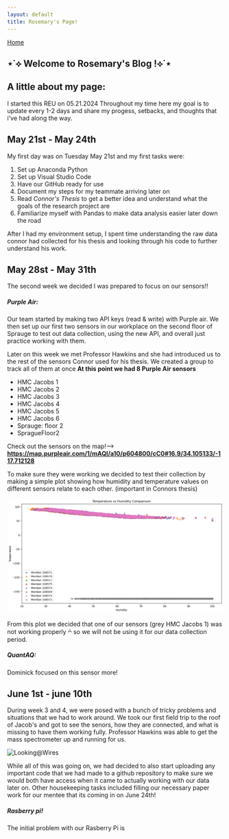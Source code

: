 ```yaml
---
layout: default
title: Rosemary's Page!
---
```

[Home](/README.md)
## ⋆˙⟡ Welcome to Rosemary's Blog !⟡˙⋆

## A little about my page:
I started this REU on 05.21.2024
Throughout my time here my goal is to update every 1-2 days and share my progess, setbacks, and thoughts that i've had along the way. 

## May 21st - May 24th
My first day was on Tuesday May 21st and my first tasks were:
1. Set up Anaconda Python
2. Set up Visual Studio Code
3. Have our GitHub ready for use
4. Document my steps for my teammate arriving later on
5. Read _Connor's Thesis_ to get a better idea and understand what the goals of the research project are
6. Familiarize myself with Pandas to make data analysis easier later down the road

After I had my environment setup, I spent time understanding the raw data connor had collected for his thesis and looking through his code to further understand his work. 

## May 28st - May 31th
The second week we decided I was prepared to focus on our sensors!!

##### Purple Air:
Our team started by making two API keys (read & write) with Purple air. We then set up our first two sensors in our workplace on the second floor of Sprauge to test out data collection, using the new API, and overall just practice working with them. 

Later on this week we met Professor Hawkins and she had introduced us to the rest of the sensors Connor used for his thesis. We created a group to track all of them at once
**At this point we had 8 Purple Air sensors** 
* HMC Jacobs 1
* HMC Jacobs 2
* HMC Jacobs 3
* HMC Jacobs 4
* HMC Jacobs 5
* HMC Jacobs 6
* Sprauge: floor 2
* SpragueFloor2

Check out the sensors on the map!--> **https://map.purpleair.com/1/mAQI/a10/p604800/cC0#16.9/34.105133/-117.712128**

To make sure they were working we decided to test their collection by making a simple plot showing how humidity and temperature values on different sensors relate to each other. (important in Connors thesis)

![humditidy&temperature](images/humidity_temp_plot.png)

From this plot we decided that one of our sensors (grey HMC Jacobs 1) was not working properly ᴖ̈ so we will not be using it for our data collection period.


##### QuantAQ:
Dominick focused on this sensor more!

## June 1st - june 10th
During week 3 and 4, we were posed with a bunch of tricky problems and situations that we had to work around. 
We took our first field trip to the roof of Jacob's and got to see the senors, how they are connected, and what is missing to have them working fully. Professor Hawkins was able to get the mass spectrometer up and running for us. 

![Looking@Wires](images/looking_at_wires.HEIC)

While all of this was going on, we had decided to also start uploading any important code that we had made to a github repository to make sure we would both have access when it came to actually working with our data later on. Other housekeeping tasks included filling our necessary paper work for our mentee that its coming in on June 24th! 

##### Rasberry pi!
The initial problem with our Rasberry Pi is 








